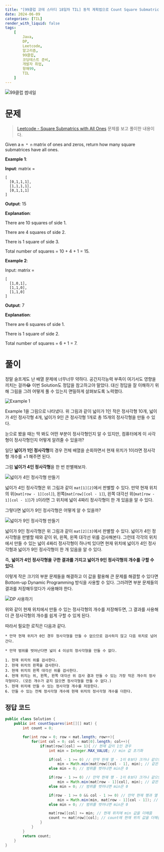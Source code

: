 ```yaml
---
title: "[99클럽 코테 스터디 18일차 TIL] 동적 계획법으로 Count Square Submatrices with All Ones 풀이"
date: 2024-06-09
categories: [TIL]
render_with_liquid: false
tags:
    [
        Java,
        DP,
        Leetcode,
        알고리즘,
        99클럽,
        코딩테스트 준비,
        개발자 취업,
        항해99,
        TIL
    ]
---
```


![99클럽 썸네일](/assets/img/posts/99클럽_thumbnail.png)

# 문제
> [Leetcode - Square Submatrics with All Ones](https://leetcode.com/problems/count-square-submatrices-with-all-ones/description/) 문제를 보고 풀이한 내용이다.

Given a `m * n` matrix of ones and zeros, return how many square submatrices have all ones.

**Example 1**:

**Input**: matrix =
```
[
  [0,1,1,1],
  [1,1,1,1],
  [0,1,1,1]
]
```
**Output**: 15

**Explanation**: 

There are 10 squares of side 1.

There are 4 squares of side 2.

There is  1 square of side 3.

Total number of squares = 10 + 4 + 1 = 15.

**Example 2**:

Input: matrix =
``` 
[
  [1,0,1],
  [1,1,0],
  [1,1,0]
]
```
**Output**: 7

**Explanation**:

There are 6 squares of side 1.  

There is 1 square of side 2. 

Total number of squares = 6 + 1 = 7.

# 풀이
정말 슬프게도 난 배열 문제에 너무너무 약하다. 공간지각능력 부족이 여기서도 영향을 끼치는 걸까😂 이번 Solution도 정답을 참고하고야 말았다.
대신 정답을 잘 이해하기 위해 그림을 그려 어떻게 풀 수 있는지 면밀하게 살펴보도록 노력했다.

![Example 1](/assets/img/posts/2024-06-09-1.png)

Example 1을 그림으로 나타냈다. 위 그림과 같이 넓이가 1인 작은 정사각형 10개, 넓이가 4인 정사각형 4개, 넓이가 9인 큰 정사각형 1개로 총 15개의 정사각형을 만들 수 있다.

눈으로 봤을 때는 딱 봐도 어떤 부분이 정사각형인지 알 수 있지만, 컴퓨터에게 이 사각형이 정사각형인지 어떻게 알려줄 수 있을까?

일단 **넓이가 1인 정사각형**의 경우 전체 배열을 순회하면서 현재 위치가 1이라면 정사각형 개수를 +1 해주면 된다.

그럼 **넓이가 4인 정사각형**을 한 번 판별해보자.

![넓이가 4인 정사각형 만들기](/assets/img/posts/2024-06-09-2.png)

넓이가 4인 정사각형은 위 그림과 같이 `mat[1][2]`에서 판별할 수 있다. 만약 현재 위치의 위(`mat[row - 1][col]`), 왼쪽(`mat[row][col - 1]`), 왼쪽 대각선 위(`mat[row - 1][col - 1]`)가 `1`이라면 그 위치에 넓이 4짜리 정사각형이 한 개 있음을 알 수 있다.

그렇다면 넓이가 9인 정사각형은 어떻게 알 수 있을까?

![넓이가 9인 정사각형 만들기](/assets/img/posts/2024-06-09-3.png)

넓이가 9인 정사각형은 위 그림과 같이 `mat[2][3]`에서 판별할 수 있다.
넓이가 4인 정사각형을 판별할 때와 같이 위, 왼쪽, 왼쪽 대각선 위를 검사해본다.
그런데 각각의 위치에서 만들 수 있는 넓이 4짜리 정사각형이 하나씩 있다면 현재 위치에 넓이가 4인 정사각형과 넓이가 9인 정사각형이 한 개 있음을 알 수 있다.

즉, **넓이가 4인 정사각형을 구한 결과를 가지고 넓이가 9인 정사각형의 개수를 구할 수 있다**.

이렇게 작은 크기의 부분 문제들을 해결하고 이 값을 활용해 큰 문제를 해결할 수 있다면 Bottom-up Dynamic Programming 방식을 사용할 수 있다.
그러려면 부분 문제들의 결과를 저장해두었다가 사용해야 한다.

![DP 사용하기](/assets/img/posts/2024-06-09-4.png)

위와 같이 현재 위치에서 만들 수 있는 정사각형의 개수를 저장해두면, 그 결과를 사용해 더 큰 정사각형의 개수를 쉽게 구할 수 있게 된다.

따라서 필요한 로직은 다음과 같다.

```
* 만약 현재 위치가 0인 경우 정사각형을 만들 수 없으므로 검사하지 않고 다음 위치로 넘어간다.

* 만약 범위를 벗어난다면 넓이 4 이상의 정사각형을 만들 수 없다.

1. 현재 위치의 위를 검사한다.
2. 현재 위치의 왼쪽을 검사한다.
3. 현재 위치의 왼쪽 대각선 위를 검사한다.
4. 현재 위치는 위, 왼쪽, 왼쪽 대각선 위 검사 결과 만들 수 있는 가장 작은 개수의 정사각형이다. (모든 개수가 같지 않으면 정사각형을 만들 수 없다.)
5. 현재 위치에 만들 수 있는 정사각형 개수를 저장한다.
6. 만들 수 있는 전체 정사각형 개수에 현재 위치의 정사각형 개수를 더한다.
```

## 정답 코드

```java
public class Solution {
    public int countSquares(int[][] mat) {
        int count = 0;

        for(int row = 0; row < mat.length; row++){
            for(int col = 0; col < mat[0].length; col++){
                if(mat[row][col] == 1){ // 현재 값이 1인 경우
                    int min = Integer.MAX_VALUE; // min 값 초기화

                    if(col - 1 >= 0) // 만약 현재 열 - 1이 0보다 크거나 같으면(범위를 벗어나지 않으면)
                        min = Math.min(mat[row][col - 1], min); // 같은 행의 이전 열 값과 min 값 중 더 작은 값을 채택
                    else min = 0; // 범위를 벗어나면 min은 0

                    if(row - 1 >= 0) // 만약 현재 행 - 1이 0보다 크거나 같으면(범위를 벗어나지 않으면)
                        min = Math.min(mat[row - 1][col], min); // 같은 열의 이전 행 값과 min 값 중 더 작은 값을 채택
                    else min = 0; // 범위를 벗어나면 min은 0

                    if(row - 1 >= 0 && col - 1 >= 0) // 만약 현재 행과 열 - 1이 범위를 벗어나지 않으면
                        min = Math.min(min, mat[row - 1][col - 1]); // 현재까지의 가장 작은 값과 왼쪽 위 대각선 값 비교
                    else min = 0; // 범위를 벗어나면 min은 0

                    mat[row][col] += min; // 현재 위치에 min 값을 더해줌
                    count += mat[row][col]; // count에 현재 위치 값을 더해줌(min이 0이여도 현재 위치가 1이면 정사각형)
                }
            }
        }
        return count;
    }
}

```